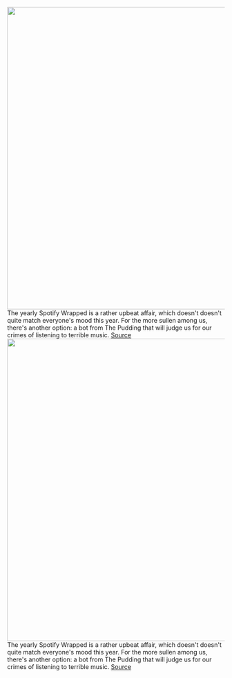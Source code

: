 <img src='https://cdn.vox-cdn.com/thumbor/l6hxDWFH-HINU5eeKGg8evHlb5U=/0x0:2040x1360/1200x800/filters:focal(857x517:1183x843)/cdn.vox-cdn.com/uploads/chorus_image/image/68569960/acastro_180213_1777_0004.0.jpg' width='700px' /><br/>
The yearly Spotify Wrapped is a rather upbeat affair, which doesn't doesn't quite match everyone's mood this year. For the more sullen among us, there's another option: a bot from The Pudding that will judge us for our crimes of listening to terrible music.
<a href='https://www.theverge.com/2020/12/22/22196308/spotify-wrapped-pudding-ai-roast-music'> Source <a/><img src='https://cdn.vox-cdn.com/thumbor/l6hxDWFH-HINU5eeKGg8evHlb5U=/0x0:2040x1360/1200x800/filters:focal(857x517:1183x843)/cdn.vox-cdn.com/uploads/chorus_image/image/68569960/acastro_180213_1777_0004.0.jpg' width='700px' /><br/>
The yearly Spotify Wrapped is a rather upbeat affair, which doesn't doesn't quite match everyone's mood this year. For the more sullen among us, there's another option: a bot from The Pudding that will judge us for our crimes of listening to terrible music.
<a href='https://www.theverge.com/2020/12/22/22196308/spotify-wrapped-pudding-ai-roast-music'> Source <a/>